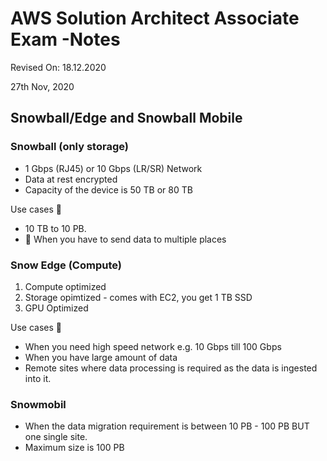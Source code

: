 # AWS Solution Architect Associate Exam -Notes

Revised On: 18.12.2020

27th Nov, 2020

## Snowball/Edge and Snowball Mobile

### Snowball (only storage)

* 1 Gbps (RJ45) or 10 Gbps (LR/SR) Network
* Data at rest encrypted
* Capacity of the device is 50 TB or 80 TB 

Use cases :toolbox:

* 10 TB to 10 PB.
* :magnet: When you have to send data to multiple places

### Snow Edge (Compute)

1. Compute optimized
2. Storage opimtized - comes with EC2, you get 1 TB SSD
3. GPU Optimized

Use cases :toolbox:

* When you need high speed network e.g. 10 Gbps till 100 Gbps
* When you have large amount of data
* Remote sites where data processing is required as the data is ingested into it.

### Snowmobil

* When the data migration requirement is between 10 PB - 100 PB BUT one single site.
* Maximum size is 100 PB
